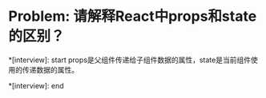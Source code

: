 # Problem: 请解释React中props和state的区别？

*[interview]: start
props是父组件传递给子组件数据的属性，state是当前组件使用的传递数据的属性。

*[interview]: end
